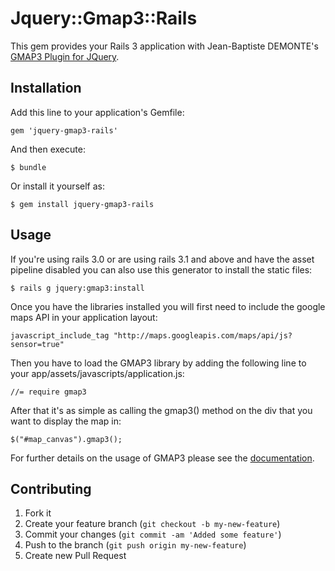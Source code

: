 # Jquery::Gmap3::Rails

This gem provides your Rails 3 application with Jean-Baptiste DEMONTE's [GMAP3 Plugin for JQuery](http://gmap3.net/).

## Installation

Add this line to your application's Gemfile:

    gem 'jquery-gmap3-rails'

And then execute:

    $ bundle

Or install it yourself as:

    $ gem install jquery-gmap3-rails

## Usage

If you're using rails 3.0 or are using rails 3.1 and above and have the asset pipeline disabled you can also use this
generator to install the static files:

    $ rails g jquery:gmap3:install

Once you have the libraries installed you will first need to include the google maps API in your application layout:

    javascript_include_tag "http://maps.googleapis.com/maps/api/js?sensor=true"

Then you have to load the GMAP3 library by adding the following line to your app/assets/javascripts/application.js:

    //= require gmap3

After that it's as simple as calling the gmap3() method on the div that you want to display the map in:

    $("#map_canvas").gmap3();

For further details on the usage of GMAP3 please see the [documentation](http://gmap3.net/documentation.html).

## Contributing

1. Fork it
2. Create your feature branch (`git checkout -b my-new-feature`)
3. Commit your changes (`git commit -am 'Added some feature'`)
4. Push to the branch (`git push origin my-new-feature`)
5. Create new Pull Request
